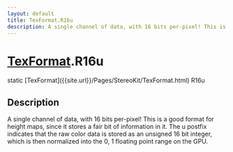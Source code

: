 ```yaml
---
layout: default
title: TexFormat.R16u
description: A single channel of data, with 16 bits per-pixel! This is a good format for height maps, since it stores a fair bit of information in it. The u postfix indicates that the raw color data is stored as an unsigned 16 bit integer, which is then normalized into the 0, 1 floating point range on the GPU.
---
```

# [TexFormat]({{site.url}}/Pages/StereoKit/TexFormat.html).R16u

<div class='signature' markdown='1'>
static [TexFormat]({{site.url}}/Pages/StereoKit/TexFormat.html) R16u
</div>

## Description
A single channel of data, with 16 bits per-pixel! This
is a good format for height maps, since it stores a fair bit of
information in it. The u postfix indicates that the raw color data
is stored as an unsigned 16 bit integer, which is then normalized
into the 0, 1 floating point range on the GPU.

